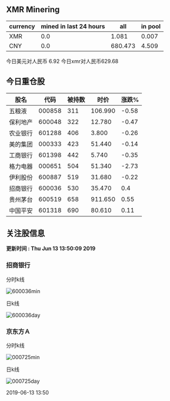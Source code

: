 ## XMR Minering

|currency|mined in last 24 hours|all|in pool|
|---|---|---|---|
|XMR|0.0|1.081|0.007|
|CNY|0.0|680.473|4.509|

今日美元对人民币 6.92	今日xmr对人民币629.68


## 今日重仓股 

|股名|代码|被持数|时价|涨跌%|
|---|---|---|---|---|
|五粮液|000858|311|106.990|-0.58|
|保利地产|600048|322|12.780|-0.47|
|农业银行|601288|406|3.800|-0.26|
|美的集团|000333|423|51.440|-0.14|
|工商银行|601398|442|5.740|-0.35|
|格力电器|000651|504|51.340|-2.73|
|伊利股份|600887|519|31.680|-0.22|
|招商银行|600036|530|35.470|0.4|
|贵州茅台|600519|658|911.650|0.55|
|中国平安|601318|690|80.610|0.11|

## 关注股信息
**更新时间 : Thu Jun 13 13:50:09 2019**
### 招商银行 
分时k线

![600036min](http://image.sinajs.cn/newchart/min/n/sh600036.gif)

日k线

![600036day](http://image.sinajs.cn/newchart/daily/n/sh600036.gif)

### 京东方Ａ 
分时k线

![000725min](http://image.sinajs.cn/newchart/min/n/sz000725.gif)

日k线

![000725day](http://image.sinajs.cn/newchart/daily/n/sz000725.gif)

2019-06-13 13:50